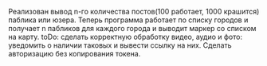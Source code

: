Реализован вывод n-го количества постов(100 работает, 1000 крашится) паблика или юзера. Теперь программа работает по списку городов и получает n пабликов для каждого города и выводит маркер со списком на карту.
toDo: сделать корректную обработку видео, аудио и фото: уведомить о наличии таковых и вывести ссылку на них. Сделать авторизацию без копирования токена.


